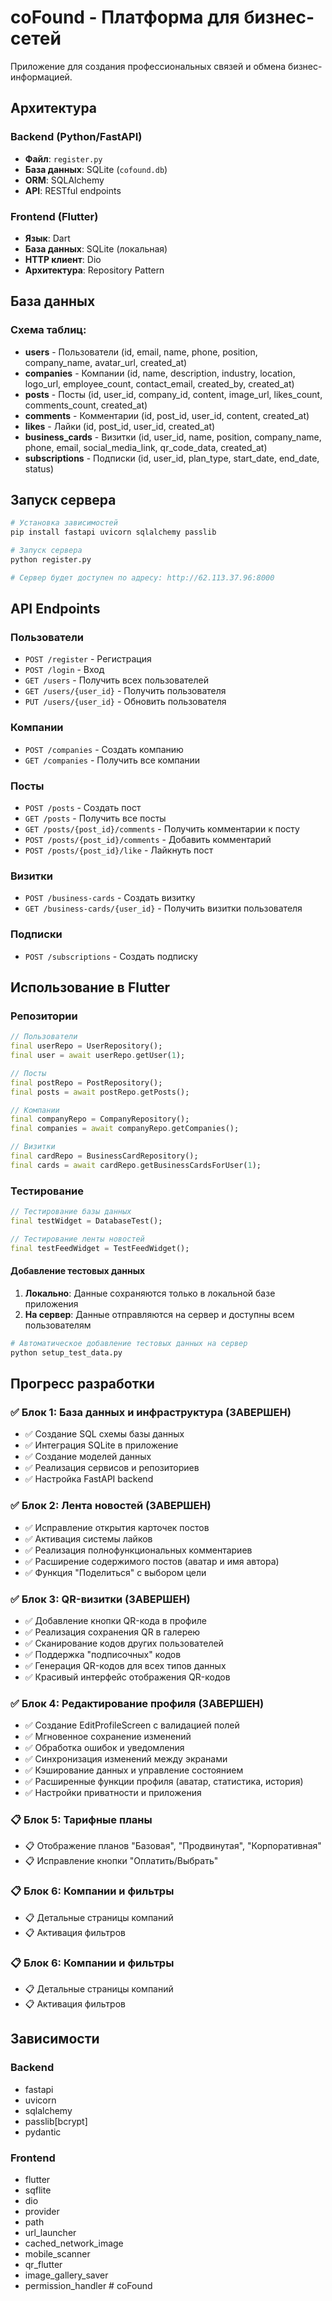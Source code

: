 # coFound - Платформа для бизнес-сетей

Приложение для создания профессиональных связей и обмена бизнес-информацией.

## Архитектура

### Backend (Python/FastAPI)
- **Файл**: `register.py`
- **База данных**: SQLite (`cofound.db`)
- **ORM**: SQLAlchemy
- **API**: RESTful endpoints

### Frontend (Flutter)
- **Язык**: Dart
- **База данных**: SQLite (локальная)
- **HTTP клиент**: Dio
- **Архитектура**: Repository Pattern

## База данных

### Схема таблиц:
- **users** - Пользователи (id, email, name, phone, position, company_name, avatar_url, created_at)
- **companies** - Компании (id, name, description, industry, location, logo_url, employee_count, contact_email, created_by, created_at)
- **posts** - Посты (id, user_id, company_id, content, image_url, likes_count, comments_count, created_at)
- **comments** - Комментарии (id, post_id, user_id, content, created_at)
- **likes** - Лайки (id, post_id, user_id, created_at)
- **business_cards** - Визитки (id, user_id, name, position, company_name, phone, email, social_media_link, qr_code_data, created_at)
- **subscriptions** - Подписки (id, user_id, plan_type, start_date, end_date, status)

## Запуск сервера

```bash
# Установка зависимостей
pip install fastapi uvicorn sqlalchemy passlib

# Запуск сервера
python register.py

# Сервер будет доступен по адресу: http://62.113.37.96:8000
```

## API Endpoints

### Пользователи
- `POST /register` - Регистрация
- `POST /login` - Вход
- `GET /users` - Получить всех пользователей
- `GET /users/{user_id}` - Получить пользователя
- `PUT /users/{user_id}` - Обновить пользователя

### Компании
- `POST /companies` - Создать компанию
- `GET /companies` - Получить все компании

### Посты
- `POST /posts` - Создать пост
- `GET /posts` - Получить все посты
- `GET /posts/{post_id}/comments` - Получить комментарии к посту
- `POST /posts/{post_id}/comments` - Добавить комментарий
- `POST /posts/{post_id}/like` - Лайкнуть пост

### Визитки
- `POST /business-cards` - Создать визитку
- `GET /business-cards/{user_id}` - Получить визитки пользователя

### Подписки
- `POST /subscriptions` - Создать подписку

## Использование в Flutter

### Репозитории
```dart
// Пользователи
final userRepo = UserRepository();
final user = await userRepo.getUser(1);

// Посты
final postRepo = PostRepository();
final posts = await postRepo.getPosts();

// Компании
final companyRepo = CompanyRepository();
final companies = await companyRepo.getCompanies();

// Визитки
final cardRepo = BusinessCardRepository();
final cards = await cardRepo.getBusinessCardsForUser(1);
```

### Тестирование
```dart
// Тестирование базы данных
final testWidget = DatabaseTest();

// Тестирование ленты новостей
final testFeedWidget = TestFeedWidget();
```

#### Добавление тестовых данных
1. **Локально**: Данные сохраняются только в локальной базе приложения
2. **На сервер**: Данные отправляются на сервер и доступны всем пользователям

```bash
# Автоматическое добавление тестовых данных на сервер
python setup_test_data.py
```

## Прогресс разработки

### ✅ Блок 1: База данных и инфраструктура (ЗАВЕРШЕН)
- ✅ Создание SQL схемы базы данных
- ✅ Интеграция SQLite в приложение
- ✅ Создание моделей данных
- ✅ Реализация сервисов и репозиториев
- ✅ Настройка FastAPI backend

### ✅ Блок 2: Лента новостей (ЗАВЕРШЕН)
- ✅ Исправление открытия карточек постов
- ✅ Активация системы лайков
- ✅ Реализация полнофункциональных комментариев
- ✅ Расширение содержимого постов (аватар и имя автора)
- ✅ Функция "Поделиться" с выбором цели

### ✅ Блок 3: QR-визитки (ЗАВЕРШЕН)
- ✅ Добавление кнопки QR-кода в профиле
- ✅ Реализация сохранения QR в галерею
- ✅ Сканирование кодов других пользователей
- ✅ Поддержка "подписочных" кодов
- ✅ Генерация QR-кодов для всех типов данных
- ✅ Красивый интерфейс отображения QR-кодов

### ✅ Блок 4: Редактирование профиля (ЗАВЕРШЕН)
- ✅ Создание EditProfileScreen с валидацией полей
- ✅ Мгновенное сохранение изменений
- ✅ Обработка ошибок и уведомления
- ✅ Синхронизация изменений между экранами
- ✅ Кэширование данных и управление состоянием
- ✅ Расширенные функции профиля (аватар, статистика, история)
- ✅ Настройки приватности и приложения

### 📋 Блок 5: Тарифные планы
- 📋 Отображение планов "Базовая", "Продвинутая", "Корпоративная"
- 📋 Исправление кнопки "Оплатить/Выбрать"

### 📋 Блок 6: Компании и фильтры
- 📋 Детальные страницы компаний
- 📋 Активация фильтров

### 📋 Блок 6: Компании и фильтры
- 📋 Детальные страницы компаний
- 📋 Активация фильтров

## Зависимости

### Backend
- fastapi
- uvicorn
- sqlalchemy
- passlib[bcrypt]
- pydantic

### Frontend
- flutter
- sqflite
- dio
- provider
- path
- url_launcher
- cached_network_image
- mobile_scanner
- qr_flutter
- image_gallery_saver
- permission_handler
#   c o F o u n d  
 
